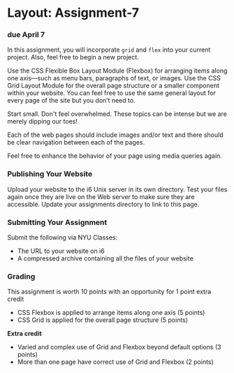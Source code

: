 # Layout: Assignment-7
### due April 7

In this assignment, you will incorporate `grid` and `flex` into your current project. Also, feel free to begin a new project.

Use the CSS Flexible Box Layout Module (Flexbox) for arranging items along one axis—such as menu bars, paragraphs of text, or images. Use the CSS Grid Layout Module for the overall page structure or a smaller component within your website. You can feel free to use the same general layout for every page of the site but you don’t need to.

Start small. Don't feel overwhelmed. These topics can be intense but we are merely dipping our toes!

Each of the web pages should include images and/or text and there should be clear navigation between each of the pages.

Feel free to enhance the behavior of your page using media queries again.

### Publishing Your Website

Upload your website to the i6 Unix server in its own directory. Test your files again once they are live on the Web server to make sure they are accessible. Update your assignments directory to link to this page.

### Submitting Your Assignment

Submit the following via NYU Classes:

- The URL to your website on i6
- A compressed archive containing all the files of your website

### Grading

This assignment is worth 10 points with an opportunity for 1 point extra credit

- CSS Flexbox is applied to arrange items along one axis (5 points)
- CSS Grid is applied for the overall page structure (5 points)

**Extra credit**
- Varied and complex use of Grid and Flexbox beyond default options (3 points)
- More than one page have correct use of Grid and Flexbox (2 points)
